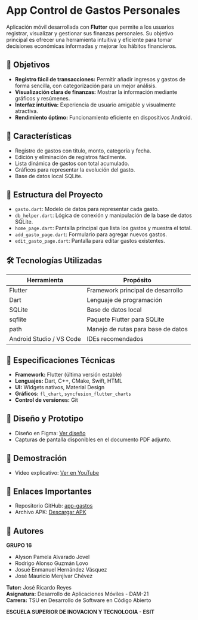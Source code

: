 # App Control de Gastos Personales

Aplicación móvil desarrollada con **Flutter** que permite a los usuarios registrar, visualizar y gestionar sus finanzas personales. Su objetivo principal es ofrecer una herramienta intuitiva y eficiente para tomar decisiones económicas informadas y mejorar los hábitos financieros.

## 🎯 Objetivos

- **Registro fácil de transacciones:** Permitir añadir ingresos y gastos de forma sencilla, con categorización para un mejor análisis.
- **Visualización clara de finanzas:** Mostrar la información mediante gráficos y resúmenes.
- **Interfaz intuitiva:** Experiencia de usuario amigable y visualmente atractiva.
- **Rendimiento óptimo:** Funcionamiento eficiente en dispositivos Android.

## 📱 Características

- Registro de gastos con título, monto, categoría y fecha.
- Edición y eliminación de registros fácilmente.
- Lista dinámica de gastos con total acumulado.
- Gráficos para representar la evolución del gasto.
- Base de datos local SQLite.

## 🧱 Estructura del Proyecto

- `gasto.dart`: Modelo de datos para representar cada gasto.
- `db_helper.dart`: Lógica de conexión y manipulación de la base de datos SQLite.
- `home_page.dart`: Pantalla principal que lista los gastos y muestra el total.
- `add_gasto_page.dart`: Formulario para agregar nuevos gastos.
- `edit_gasto_page.dart`: Pantalla para editar gastos existentes.

## 🛠️ Tecnologías Utilizadas

| Herramienta | Propósito |
|-------------|-----------|
| Flutter | Framework principal de desarrollo |
| Dart | Lenguaje de programación |
| SQLite | Base de datos local |
| sqflite | Paquete Flutter para SQLite |
| path | Manejo de rutas para base de datos |
| Android Studio / VS Code | IDEs recomendados |

## 🧪 Especificaciones Técnicas

- **Framework:** Flutter (última versión estable)
- **Lenguajes:** Dart, C++, CMake, Swift, HTML
- **UI:** Widgets nativos, Material Design
- **Gráficos:** `fl_chart`, `syncfusion_flutter_charts`
- **Control de versiones:** Git

## 🎨 Diseño y Prototipo

- Diseño en Figma: [Ver diseño](https://www.figma.com/community/file/1505997520433503719)
- Capturas de pantalla disponibles en el documento PDF adjunto.

## 🎥 Demostración

- Video explicativo: [Ver en YouTube](https://youtu.be/XKu6E_Mqg6A)

## 🔗 Enlaces Importantes

- Repositorio GitHub: [app-gastos](https://github.com/mauriciomenjivar/app-gastos)
- Archivo APK: [Descargar APK](https://drive.google.com/file/d/10NtpF1qQOHIH7nx4qV3TT6pOwruAzoYt/view?usp=drivesdk)

## 👥 Autores

**GRUPO 16**

- Alyson Pamela Alvarado Jovel  
- Rodrigo Alonso Guzmán Lovo  
- Josué Enmanuel Hernández Vásquez  
- José Mauricio Menjívar Chévez  

**Tutor:** José Ricardo Reyes  
**Asignatura:** Desarrollo de Aplicaciones Móviles - DAM-21  
**Carrera:** TSU en Desarrollo de Software en Código Abierto  

**ESCUELA SUPERIOR DE INOVACION Y TECNOLOGIA - ESIT**
